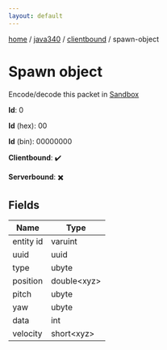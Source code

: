 ```yaml
---
layout: default
---
```


[home](/)  /  [java340](/protocol/java340)  /  [clientbound](/protocol/java340/clientbound)  /  spawn-object

# Spawn object

Encode/decode this packet in [Sandbox](../../../sandbox/java340#Clientbound.SpawnObject)

**Id**: 0

**Id** (hex): 00

**Id** (bin): 00000000

**Clientbound**: ✔️

**Serverbound**: ✖️

## Fields

Name | Type
---|---
entity id | varuint
uuid | uuid
type | ubyte
position | double&lt;xyz&gt;
pitch | ubyte
yaw | ubyte
data | int
velocity | short&lt;xyz&gt;
